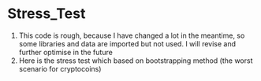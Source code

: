 # Stress_Test

1. This code is rough, because I have changed a lot in the meantime, so some libraries and data are imported but not used.
   I will revise and further optimise in the future
2. Here is the stress test which based on bootstrapping method (the worst scenario for cryptocoins)
